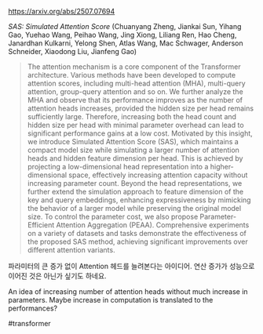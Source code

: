 https://arxiv.org/abs/2507.07694

*SAS: Simulated Attention Score* (Chuanyang Zheng, Jiankai Sun, Yihang Gao, Yuehao Wang, Peihao Wang, Jing Xiong, Liliang Ren, Hao Cheng, Janardhan Kulkarni, Yelong Shen, Atlas Wang, Mac Schwager, Anderson Schneider, Xiaodong Liu, Jianfeng Gao)

> The attention mechanism is a core component of the Transformer architecture. Various methods have been developed to compute attention scores, including multi-head attention (MHA), multi-query attention, group-query attention and so on. We further analyze the MHA and observe that its performance improves as the number of attention heads increases, provided the hidden size per head remains sufficiently large. Therefore, increasing both the head count and hidden size per head with minimal parameter overhead can lead to significant performance gains at a low cost. Motivated by this insight, we introduce Simulated Attention Score (SAS), which maintains a compact model size while simulating a larger number of attention heads and hidden feature dimension per head. This is achieved by projecting a low-dimensional head representation into a higher-dimensional space, effectively increasing attention capacity without increasing parameter count. Beyond the head representations, we further extend the simulation approach to feature dimension of the key and query embeddings, enhancing expressiveness by mimicking the behavior of a larger model while preserving the original model size. To control the parameter cost, we also propose Parameter-Efficient Attention Aggregation (PEAA). Comprehensive experiments on a variety of datasets and tasks demonstrate the effectiveness of the proposed SAS method, achieving significant improvements over different attention variants.

파라미터의 큰 증가 없이 Attention 헤드를 늘려본다는 아이디어. 연산 증가가 성능으로 이어진 것은 아닌가 싶기도 하네요.

<english>
An idea of increasing number of attention heads without much increase in parameters. Maybe increase in computation is translated to the performances?
</english>

#transformer 